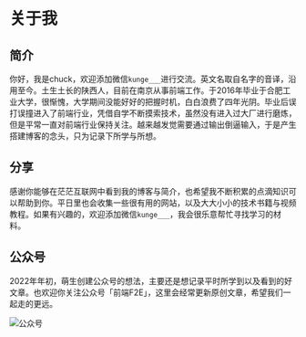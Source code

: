# 关于我

## 简介

你好，我是chuck，欢迎添加微信`kunge___`进行交流。英文名取自名字的音译，沿用至今。土生土长的陕西人，目前在南京从事前端工作。于2016年毕业于合肥工业大学，很惭愧，大学期间没能好好的把握时机，白白浪费了四年光阴。毕业后误打误撞进入了前端行业，凭借自学不断摸索技术，虽然没有进入过大厂进行磨炼，但是平常一直对前端行业保持关注。越来越发觉需要通过输出倒逼输入，于是产生搭建博客的念头，只为记录下所学与所想。

## 分享

感谢你能够在茫茫互联网中看到我的博客与简介，也希望我不断积累的点滴知识可以帮助到你。平日里也会收集一些很有用的网站，以及大大小小的技术书籍与视频教程。如果有兴趣的，欢迎添加微信`kunge___`，我会很乐意帮忙寻找学习的材料。

## 公众号

2022年年初，萌生创建公众号的想法，主要还是想记录平时所学到以及看到的好文章。也欢迎你关注公众号「前端F2E」，这里会经常更新原创文章，希望我们一起走的更远。

![公众号](https://www.qukun.com.cn/img/wechat.png)